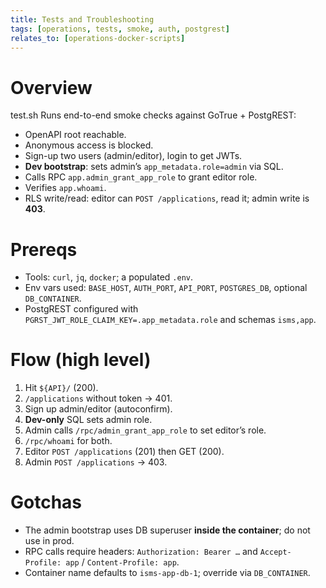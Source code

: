 ```yaml
---
title: Tests and Troubleshooting
tags: [operations, tests, smoke, auth, postgrest]
relates_to: [operations-docker-scripts]
---
```


# Overview
test.sh Runs end-to-end smoke checks against GoTrue + PostgREST:
- OpenAPI root reachable.
- Anonymous access is blocked.
- Sign-up two users (admin/editor), login to get JWTs.
- **Dev bootstrap**: sets admin’s `app_metadata.role=admin` via SQL.
- Calls RPC `app.admin_grant_app_role` to grant editor role.
- Verifies `app.whoami`.
- RLS write/read: editor can `POST /applications`, read it; admin write is **403**.

# Prereqs
- Tools: `curl`, `jq`, `docker`; a populated `.env`.
- Env vars used: `BASE_HOST`, `AUTH_PORT`, `API_PORT`, `POSTGRES_DB`, optional `DB_CONTAINER`.
- PostgREST configured with `PGRST_JWT_ROLE_CLAIM_KEY=.app_metadata.role` and schemas `isms,app`.

# Flow (high level)
1. Hit `${API}/` (200).  
2. `/applications` without token → 401.  
3. Sign up admin/editor (autoconfirm).  
4. **Dev-only** SQL sets admin role.  
5. Admin calls `/rpc/admin_grant_app_role` to set editor’s role.  
6. `/rpc/whoami` for both.  
7. Editor `POST /applications` (201) then GET (200).  
8. Admin `POST /applications` → 403.

# Gotchas
- The admin bootstrap uses DB superuser **inside the container**; do not use in prod.
- RPC calls require headers: `Authorization: Bearer …` and `Accept-Profile: app` / `Content-Profile: app`.
- Container name defaults to `isms-app-db-1`; override via `DB_CONTAINER`.
